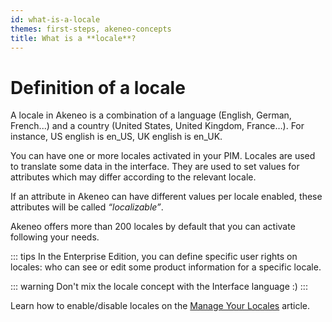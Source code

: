 ```yaml
---
id: what-is-a-locale
themes: first-steps, akeneo-concepts
title: What is a **locale**?
---
```


# Definition of a locale
A locale in Akeneo is a combination of a language (English, German, French...) and a country (United States, United Kingdom, France…). For instance, US english is en_US, UK english is en_UK. 

You can have one or more locales activated in your PIM. Locales are used to translate some data in the interface. They are used to set values for attributes which may differ according to the relevant locale.

If an attribute in Akeneo can have different values per locale enabled, these attributes will be called _“localizable”_.

Akeneo offers more than 200 locales by default that you can activate following your needs.

::: tips
In the Enterprise Edition, you can define specific user rights on locales: who can see or edit some product information for a specific locale.


::: warning
Don't mix the locale concept with the Interface language :)
:::


Learn how to enable/disable locales on the [Manage Your Locales](/articles/manage-your-locales.html) article.
